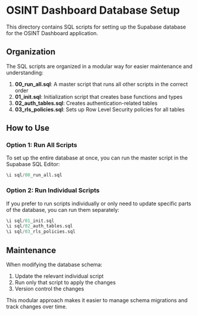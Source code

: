 # OSINT Dashboard Database Setup

This directory contains SQL scripts for setting up the Supabase database for the OSINT Dashboard application.

## Organization

The SQL scripts are organized in a modular way for easier maintenance and understanding:

1. **00_run_all.sql**: A master script that runs all other scripts in the correct order
2. **01_init.sql**: Initialization script that creates base functions and types
3. **02_auth_tables.sql**: Creates authentication-related tables
4. **03_rls_policies.sql**: Sets up Row Level Security policies for all tables

## How to Use

### Option 1: Run All Scripts
To set up the entire database at once, you can run the master script in the Supabase SQL Editor:

```sql
\i sql/00_run_all.sql
```

### Option 2: Run Individual Scripts
If you prefer to run scripts individually or only need to update specific parts of the database, you can run them separately:

```sql
\i sql/01_init.sql
\i sql/02_auth_tables.sql
\i sql/03_rls_policies.sql
```

## Maintenance

When modifying the database schema:

1. Update the relevant individual script
2. Run only that script to apply the changes
3. Version control the changes

This modular approach makes it easier to manage schema migrations and track changes over time. 